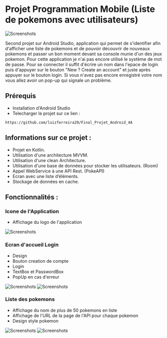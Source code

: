 # Projet Programmation Mobile (Liste de pokemons avec utilisateurs)

![Screenshots](https://github.com/luizferreira29/Final_Projet_Android_4A/blob/master/Screenshots/pikachu.png)

Second projet sur Android Studio, application qui permet de s'identifier afin d'afficher une liste de pokemons et de pouvoir découvrir de nouveaux
pokemons et passer un bon moment devant sa console munie d'un des jeux pokemon.
Pour cette application je n'ai pas encore utilisé le système de mot de passe. Pour se connecter il suffit d'écrire un nom dans l'epace de login puis d'appuyer sur 
le bouton "New ? Create an account" et juste après appuyer sur le bouton login. Si vous n'avez pas encore enregistré votre nom vous allez avoir un pop-up qui signale un problème.

## Prérequis

* Installation d'Android Studio
* Telecharger le projet sur ce lien :

```
https://github.com/luizferreira29/Final_Projet_Android_4A
```

## Informations sur ce projet : 

* Projet en Kotlin.
* Utilisation d'une architecture MVVM. 
* Utilisation d'une clean Architecture.
* Utilisation d'une base de données pour stocker les utilisateurs. (Room) 
* Appel WebService à une API Rest. (PokeAPI)
* Ecran avec une liste d’éléments.
* Stockage de données en cache.

## Fonctionnalités :

### Icone de l'Application

* Affichage du logo de l'application

![Screenshots](https://github.com/luizferreira29/Final_Projet_Android_4A/blob/master/Screenshots/screen1.PNG)

### Ecran d'accueil Login

* Design
* Bouton creation de compte
* Login
* TextBox et PasswordBox
* PopUp en cas d'erreur 

![Screenshots](https://github.com/luizferreira29/Final_Projet_Android_4A/blob/master/Screenshots/screen2.PNG)
![Screenshots](https://github.com/luizferreira29/Final_Projet_Android_4A/blob/master/Screenshots/screen3.PNG)

### Liste des pokemons

* Affichage du nom de plus de 50 pokemons en liste
* Affichage de l'URL de la page de l'API pour chaque pokemon 
* Design style pokemon

![Screenshots](https://github.com/luizferreira29/Final_Projet_Android_4A/blob/master/Screenshots/screen4.PNG)
![Screenshots](https://github.com/luizferreira29/Final_Projet_Android_4A/blob/master/Screenshots/pokeball.png)
